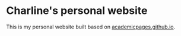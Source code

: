 # Charline's personal website

This is my personal website built based on [academicpages.github.io](https://github.com/academicpages/academicpages.github.io). 
